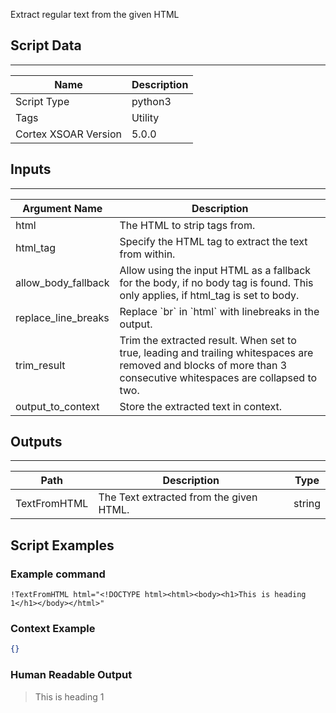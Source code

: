 Extract regular text from the given HTML

## Script Data

---

| **Name** | **Description** |
| --- | --- |
| Script Type | python3 |
| Tags | Utility |
| Cortex XSOAR Version | 5.0.0 |

## Inputs

---

| **Argument Name** | **Description** |
| --- | --- |
| html | The HTML to strip tags from. |
| html_tag | Specify the HTML tag to extract the text from within. |
| allow_body_fallback | Allow using the input HTML as a fallback for the body, if no body tag is found. This only applies, if html_tag is set to body. |
| replace_line_breaks | Replace \`br\` in \`html\` with linebreaks in the output. |
| trim_result | Trim the extracted result. When set to true, leading and trailing whitespaces are removed and blocks of more than 3 consecutive whitespaces are collapsed to two. |
| output_to_context | Store the extracted text in context. |

## Outputs

---

| **Path** | **Description** | **Type** |
| --- | --- | --- |
| TextFromHTML | The Text extracted from the given HTML. | string |


## Script Examples

### Example command

```!TextFromHTML html="<!DOCTYPE html><html><body><h1>This is heading 1</h1></body></html>" ```

### Context Example

```json
{}
```

### Human Readable Output

>This is heading 1